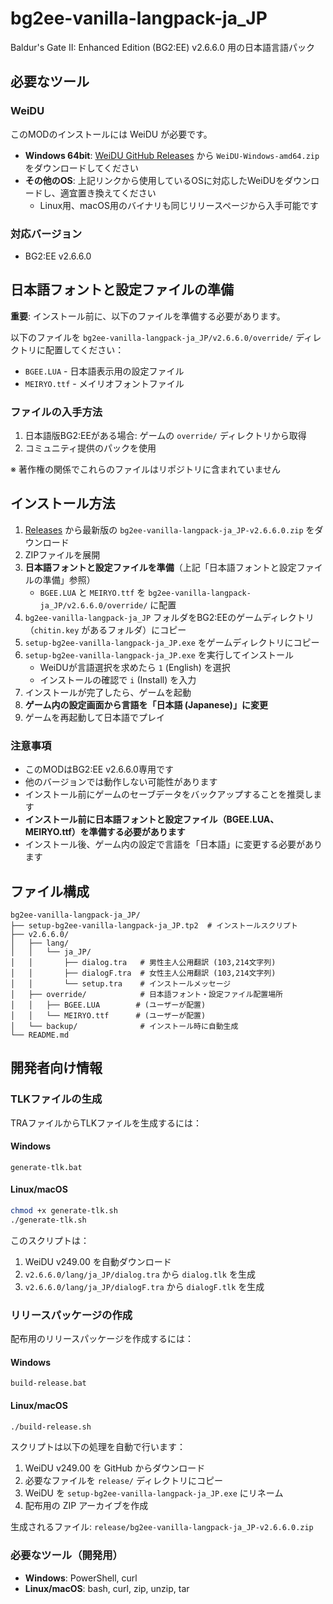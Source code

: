 # bg2ee-vanilla-langpack-ja_JP

Baldur's Gate II: Enhanced Edition (BG2:EE) v2.6.6.0 用の日本語言語パック

## 必要なツール

### WeiDU
このMODのインストールには WeiDU が必要です。

- **Windows 64bit**: [WeiDU GitHub Releases](https://github.com/WeiDUorg/weidu/releases) から `WeiDU-Windows-amd64.zip` をダウンロードしてください
- **その他のOS**: 上記リンクから使用しているOSに対応したWeiDUをダウンロードし、適宜置き換えてください
  - Linux用、macOS用のバイナリも同じリリースページから入手可能です

### 対応バージョン
- BG2:EE v2.6.6.0

## 日本語フォントと設定ファイルの準備

**重要**: インストール前に、以下のファイルを準備する必要があります。

以下のファイルを `bg2ee-vanilla-langpack-ja_JP/v2.6.6.0/override/` ディレクトリに配置してください：
- `BGEE.LUA` - 日本語表示用の設定ファイル
- `MEIRYO.ttf` - メイリオフォントファイル

### ファイルの入手方法

1. 日本語版BG2:EEがある場合: ゲームの `override/` ディレクトリから取得
2. コミュニティ提供のパックを使用

※ 著作権の関係でこれらのファイルはリポジトリに含まれていません

## インストール方法

1. [Releases](https://github.com/FriendlyArmInnRegulars/bg2ee-vanilla-langpack-ja_JP/releases) から最新版の `bg2ee-vanilla-langpack-ja_JP-v2.6.6.0.zip` をダウンロード
2. ZIPファイルを展開
3. **日本語フォントと設定ファイルを準備**（上記「日本語フォントと設定ファイルの準備」参照）
   - `BGEE.LUA` と `MEIRYO.ttf` を `bg2ee-vanilla-langpack-ja_JP/v2.6.6.0/override/` に配置
4. `bg2ee-vanilla-langpack-ja_JP` フォルダをBG2:EEのゲームディレクトリ（`chitin.key` があるフォルダ）にコピー
5. `setup-bg2ee-vanilla-langpack-ja_JP.exe` をゲームディレクトリにコピー
6. `setup-bg2ee-vanilla-langpack-ja_JP.exe` を実行してインストール
   - WeiDUが言語選択を求めたら `1` (English) を選択
   - インストールの確認で `i` (Install) を入力
7. インストールが完了したら、ゲームを起動
8. **ゲーム内の設定画面から言語を「日本語 (Japanese)」に変更**
9. ゲームを再起動して日本語でプレイ

### 注意事項
- このMODはBG2:EE v2.6.6.0専用です
- 他のバージョンでは動作しない可能性があります
- インストール前にゲームのセーブデータをバックアップすることを推奨します
- **インストール前に日本語フォントと設定ファイル（BGEE.LUA、MEIRYO.ttf）を準備する必要があります**
- インストール後、ゲーム内の設定で言語を「日本語」に変更する必要があります

## ファイル構成

```
bg2ee-vanilla-langpack-ja_JP/
├── setup-bg2ee-vanilla-langpack-ja_JP.tp2  # インストールスクリプト
├── v2.6.6.0/
│   ├── lang/
│   │   └── ja_JP/
│   │       ├── dialog.tra   # 男性主人公用翻訳 (103,214文字列)
│   │       ├── dialogF.tra  # 女性主人公用翻訳 (103,214文字列)
│   │       └── setup.tra    # インストールメッセージ
│   ├── override/            # 日本語フォント・設定ファイル配置場所
│   │   ├── BGEE.LUA        # (ユーザーが配置)
│   │   └── MEIRYO.ttf      # (ユーザーが配置)
│   └── backup/              # インストール時に自動生成
└── README.md
```

## 開発者向け情報

### TLKファイルの生成

TRAファイルからTLKファイルを生成するには：

#### Windows
```batch
generate-tlk.bat
```

#### Linux/macOS
```bash
chmod +x generate-tlk.sh
./generate-tlk.sh
```

このスクリプトは：
1. WeiDU v249.00 を自動ダウンロード
2. `v2.6.6.0/lang/ja_JP/dialog.tra` から `dialog.tlk` を生成
3. `v2.6.6.0/lang/ja_JP/dialogF.tra` から `dialogF.tlk` を生成

### リリースパッケージの作成

配布用のリリースパッケージを作成するには：

#### Windows
```batch
build-release.bat
```

#### Linux/macOS
```bash
./build-release.sh
```

スクリプトは以下の処理を自動で行います：
1. WeiDU v249.00 を GitHub からダウンロード
2. 必要なファイルを `release/` ディレクトリにコピー
3. WeiDU を `setup-bg2ee-vanilla-langpack-ja_JP.exe` にリネーム
4. 配布用の ZIP アーカイブを作成

生成されるファイル: `release/bg2ee-vanilla-langpack-ja_JP-v2.6.6.0.zip`

### 必要なツール（開発用）
- **Windows**: PowerShell, curl
- **Linux/macOS**: bash, curl, zip, unzip, tar